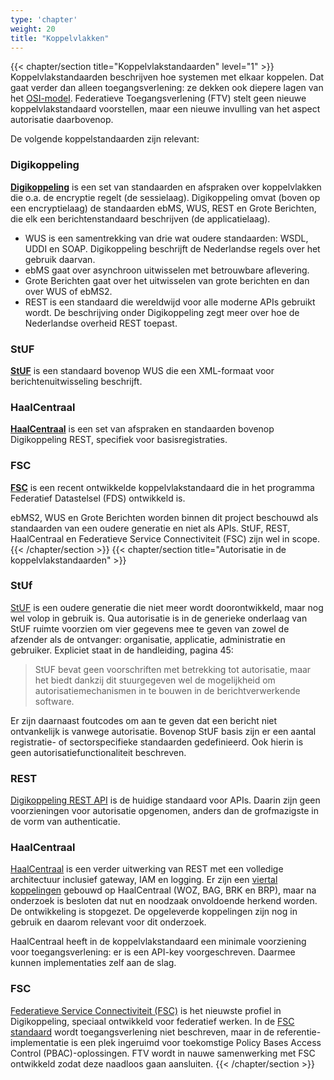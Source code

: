 ```yaml
---
type: 'chapter'
weight: 20
title: "Koppelvlakken"
---
```

{{< chapter/section title="Koppelvlakstandaarden" level="1" >}}
Koppelvlakstandaarden beschrijven hoe systemen met elkaar koppelen. Dat gaat verder dan alleen toegangsverlening: ze dekken ook diepere lagen van het [OSI-model](https://nl.wikipedia.org/wiki/OSI-model).
Federatieve Toegangsverlening (FTV) stelt geen nieuwe koppelvlakstandaard voorstellen, maar een nieuwe invulling van het aspect autorisatie daarbovenop.

De volgende koppelstandaarden zijn relevant:

### Digikoppeling

**[Digikoppeling](https://www.logius.nl/domeinen/gegevensuitwisseling/digikoppeling/documentatie)** is een set van standaarden en afspraken over koppelvlakken die o.a. de encryptie regelt (de sessielaag).
Digikoppeling omvat (boven op een encryptielaag) de standaarden ebMS, WUS, REST en Grote Berichten, die elk een berichtenstandaard beschrijven (de applicatielaag).
- WUS is een samentrekking van drie wat oudere standaarden: WSDL, UDDI en SOAP. Digikoppeling beschrijft de Nederlandse regels over het gebruik daarvan.
- ebMS gaat over asynchroon uitwisselen met betrouwbare aflevering.
- Grote Berichten gaat over het uitwisselen van grote berichten en dan over WUS of ebMS2.
- REST is een standaard die wereldwijd voor alle moderne APIs gebruikt wordt. De beschrijving onder Digikoppeling zegt meer over hoe de Nederlandse overheid REST toepast.

### StUF

**[StUF](https://standaarden.vng.nl/StUF-standaarden)** is een standaard bovenop WUS die een XML-formaat voor berichtenuitwisseling beschrijft.

### HaalCentraal

**[HaalCentraal](https://vng-realisatie.github.io/Haal-Centraal/)** is een set van afspraken en standaarden bovenop Digikoppeling REST, specifiek voor basisregistraties.

### FSC
**[FSC](https://gitlab.com/commonground/nlx/fsc-nlx)** is een recent ontwikkelde koppelvlakstandaard die in het programma Federatief Datastelsel (FDS) ontwikkeld is.

ebMS2, WUS en Grote Berichten worden binnen dit project beschouwd als standaarden van een oudere generatie en niet als APIs. StUF, REST, HaalCentraal en Federatieve Service Connectiviteit (FSC) zijn wel in scope.
{{< /chapter/section >}}
{{< chapter/section title="Autorisatie in de koppelvlakstandaarden" >}}
### StUf

[StUF](https://standaarden.vng.nl/StUF-standaarden) is een oudere generatie die niet meer wordt doorontwikkeld, maar nog wel volop in gebruik is.
Qua autorisatie is in de generieke onderlaag van StUF ruimte voorzien om vier gegevens mee te geven van zowel de afzender als de ontvanger:
organisatie, applicatie, administratie en gebruiker. Expliciet staat in de handleiding, pagina 45:
> StUF bevat geen voorschriften met betrekking tot autorisatie, maar het biedt dankzij dit stuurgegeven wel de mogelijkheid om
autorisatiemechanismen in te bouwen in de berichtverwerkende software.

Er zijn daarnaast foutcodes om aan te geven dat een bericht niet ontvankelijk is vanwege autorisatie.
Bovenop StUF basis zijn er een aantal registratie- of sectorspecifieke standaarden gedefinieerd.
Ook hierin is geen autorisatiefunctionaliteit beschreven.

### REST

[Digikoppeling REST API](https://gitdocumentatie.logius.nl/publicatie/dk/restapi/) is de huidige standaard voor APIs. Daarin zijn geen voorzieningen voor autorisatie opgenomen,
anders dan de grofmazigste in de vorm van authenticatie. 

### HaalCentraal

[HaalCentraal](https://haalcentraal.pleio.nl/) is een verder uitwerking van REST met een volledige architectuur inclusief gateway, IAM en logging.
Er zijn een [viertal koppelingen](https://vng-realisatie.github.io/Haal-Centraal/aansluiten-op-apis) gebouwd op HaalCentraal (WOZ, BAG, BRK en BRP), maar na onderzoek is 
besloten dat nut en noodzaak onvoldoende herkend worden. De ontwikkeling is stopgezet. 
De opgeleverde koppelingen zijn nog in gebruik en daarom relevant voor dit onderzoek.

HaalCentraal heeft in de koppelvlakstandaard een minimale voorziening voor toegangsverlening: er is een API-key voorgeschreven.
Daarmee kunnen implementaties zelf aan de slag. 

### FSC

[Federatieve Service Connectiviteit (FSC)](https://commonground.nl/page/view/736309a1-739a-47fc-abfd-67e71f1d9e59/consultatie-fsc) is het nieuwste profiel in Digikoppeling, speciaal ontwikkeld voor federatief werken.
In de [FSC standaard](https://commonground.gitlab.io/standards/fsc/core/draft-fsc-core-00.html) wordt toegangsverlening niet beschreven, maar in de referentie-implementatie is een plek ingeruimd voor toekomstige
Policy Bases Access Control (PBAC)-oplossingen. FTV wordt in nauwe samenwerking met FSC ontwikkeld zodat deze naadloos gaan aansluiten.
{{< /chapter/section >}}
